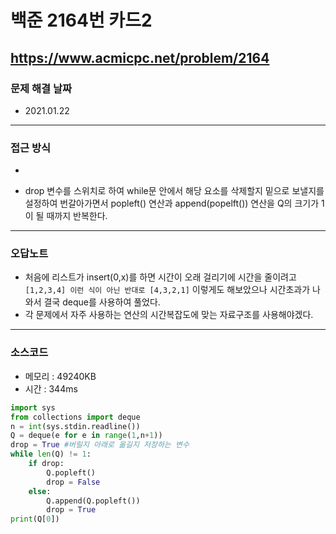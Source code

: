 # 백준 2164번 카드2
https://www.acmicpc.net/problem/2164
---

### 문제 해결 날짜
- 2021.01.22
---

### 접근 방식
- ```[1,2,3,4...n]으로 이루어진 리스트를 range로 만들어 Q(deque)에 전달하여 큐를 만든다.
- drop 변수를 스위치로 하여 while문 안에서 해당 요소를 삭제할지 밑으로 보낼지를 설정하여 번갈아가면서 popleft() 연산과 append(popelft()) 연산을 Q의 크기가 1이 될 때까지 반복한다.
---

### 오답노트
- 처음에 리스트가 insert(0,x)를 하면 시간이 오래 걸리기에 시간을 줄이려고 ```[1,2,3,4] 이런 식이 아닌 반대로 [4,3,2,1]``` 이렇게도 해보았으나 시간초과가 나와서 결국 deque를 사용하여 풀었다.
- 각 문제에서 자주 사용하는 연산의 시간복잡도에 맞는 자료구조를 사용해야겠다.

---
### 소스코드
- 메모리 : 49240KB
- 시간 : 344ms
```Python
import sys
from collections import deque
n = int(sys.stdin.readline())
Q = deque(e for e in range(1,n+1))
drop = True #버릴지 아래로 옮길지 저장하는 변수
while len(Q) != 1:
    if drop:
        Q.popleft()
        drop = False
    else:
        Q.append(Q.popleft())
        drop = True
print(Q[0])
```
